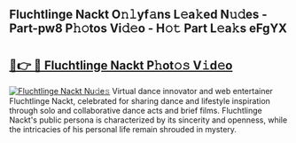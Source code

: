 ## Fluchtlinge Nackt O𝚗𝚕yf𝚊ns L𝚎a𝚔ed N𝚞𝚍es - Part-pw8 P𝚑𝚘tos Vi𝚍𝚎o - H𝚘𝚝 Part L𝚎a𝚔s eFgYX

# <h2><a href="http://kfeps4.oniu.top/?m=Fluchtlinge+Nackt">🔗👉 🔴 Fluchtlinge Nackt P𝚑ot𝚘𝚜 V𝚒d𝚎o</a></h2>

[![Fluchtlinge Nackt Nu𝚍e𝚜](https://i.imgur.com/0qMVB7G.gif)](http://kfeps4.oniu.top/?m=Fluchtlinge+Nackt)
Virtual dance innovator and web entertainer Fluchtlinge Nackt, celebrated for sharing dance and lifestyle inspiration through solo and collaborative dance acts and brief films. Fluchtlinge Nackt's public persona is characterized by its sincerity and openness, while the intricacies of his personal life remain shrouded in mystery.  
